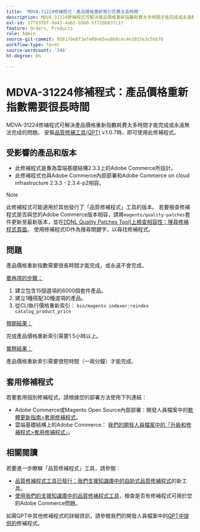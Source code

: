 ```yaml
---
title: 'MDVA-31224修補程式：產品價格重新索引花費太長時間'
description: MDVA-31224修補程式可解決產品價格重新指數耗費太多時間才能完成或永遠無法完成的問題。 安裝[Quality Patches Tool (QPT)](https://devdocs.magento.com/guides/v2.4/comp-mgr/patching.html#mqp) v.1.0.7後，即可使用此修補程式。
exl-id: 17f83fbf-9a43-4a65-b560-5f729b037c17
feature: Orders, Products
role: Admin
source-git-commit: 958179e0f3efe08e65ea8b0c4c4e1015e3c5bb76
workflow-type: tm+mt
source-wordcount: '348'
ht-degree: 0%

---
```


# MDVA-31224修補程式：產品價格重新指數需要很長時間

MDVA-31224修補程式可解決產品價格重新指數耗費太多時間才能完成或永遠無法完成的問題。 安裝[品質修補工具(QPT)](https://devdocs.magento.com/guides/v2.4/comp-mgr/patching.html#mqp) v.1.0.7時，即可使用此修補程式。

## 受影響的產品和版本

* 此修補程式是專為雲端基礎結構2.3.3上的Adobe Commerce所設計。
* 此修補程式也與Adobe Commerce內部部署和Adobe Commerce on cloud infrastructure 2.3.3 - 2.3.4-p2相容。

>[!NOTE]
>
>此修補程式可能適用於其他發行了「品質修補程式」工具的版本。 若要檢查修補程式是否與您的Adobe Commerce版本相容，請將`magento/quality-patches`套件更新至最新版本，並在[[!DNL Quality Patches Tool]上檢查相容性：搜尋修補程式頁面](https://devdocs.magento.com/quality-patches/tool.html#patch-grid)。 使用修補程式ID作為搜尋關鍵字，以尋找修補程式。

## 問題

產品價格重新指數需要很長時間才能完成，或永遠不會完成。

<u>要再現的步驟：</u>

1. 建立包含15個選項的6000個套件產品。
1. 建立1種搭配30種選項的產品。
1. 從CLI執行價格重新索引：     `bin/magento indexer:reindex catalog_product_price`

<u>預期結果：</u>

完成產品價格重新索引需要1.5小時以上。

<u>實際結果：</u>

產品價格重新索引需要很短時間（一兩分鐘）才能完成。

## 套用修補程式

若要套用個別修補程式，請根據您的部署方法使用下列連結：

* Adobe Commerce或Magento Open Source內部部署：開發人員檔案中的[軟體更新指南>套用修補程式](https://devdocs.magento.com/guides/v2.4/comp-mgr/patching/mqp.html)。
* 雲端基礎結構上的Adobe Commerce： [我們的開發人員檔案中的「升級和修補程式>套用修補程式」](https://devdocs.magento.com/cloud/project/project-patch.html)。

## 相關閱讀

若要進一步瞭解「品質修補程式」工具，請參閱：

* [品質修補程式工具已發行：我們支援知識庫中的自助式品質修補程式](/help/announcements/adobe-commerce-announcements/magento-quality-patches-released-new-tool-to-self-serve-quality-patches.md)的新工具。
* [使用我們的支援知識庫中的品質修補程式工具](/help/support-tools/patches-available-in-qpt-tool/check-patch-for-magento-issue-with-magento-quality-patches.md)，檢查是否有修補程式可用於您的Adobe Commerce問題。

如需QPT中其他修補程式的詳細資訊，請參閱我們的開發人員檔案中的[QPT中提供的](https://devdocs.magento.com/quality-patches/tool.html#patch-grid)修補程式。
